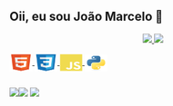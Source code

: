 ## Oii, eu sou João Marcelo 👋
<div align="center">
  <a href="https://github.com/Joao-Marcelo-Melo">
  <img height="180em" src="https://github-readme-stats.vercel.app/api?username=Joao-Marcelo-Melo&show_icons=true&theme=algolia&include_all_commits=true&count_private=true"/>
  <img height="180em" src="https://github-readme-stats.vercel.app/api/top-langs/?username=Joao-Marcelo-Melo&layout=compact&langs_count=7&theme=algolia"/>
</div>
<div style="display: inline_block"><br>
  <img align="center" alt="" height="30" width="40" src="https://raw.githubusercontent.com/devicons/devicon/master/icons/html5/html5-original.svg">
   <img align="center" alt="Rafa-CSS" height="30" width="40" src="https://raw.githubusercontent.com/devicons/devicon/master/icons/css3/css3-original.svg">
  <img align="center" alt="" height="30" width="40" src="https://raw.githubusercontent.com/devicons/devicon/master/icons/javascript/javascript-plain.svg">
  <img align="center" alt="Rafa-Python" height="30" width="40" src="https://raw.githubusercontent.com/devicons/devicon/master/icons/python/python-original.svg">
</div>
  
  ##
 
<div>
<a href="https://www.linkedin.com/in/joão-marcelo-0995a0235/" target="_blank"><img src="https://img.shields.io/badge/LinkedIn-0077B5?style=for-the-badge&logo=linkedin&logoColor=white"
<a href=""https://instagram.com/rafaballerini" target="_blank"><img src="https://img.shields.io/badge/-Instagram-%23E4405F?style=for-the-badge&logo=instagram&logoColor=white" target="_blank"></a>
<a href="marcelo25256464@gmail.com"target="_blank"><img src="https://img.shields.io/badge/Gmail-D14836?style=for-the-badge&logo=gmail&logoColor=white"
</div>





